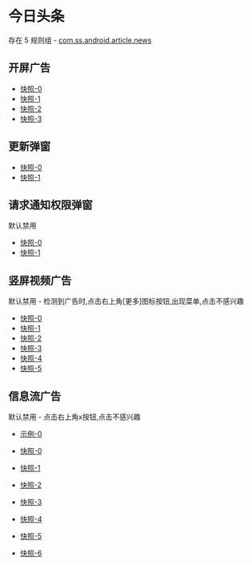 # 今日头条

存在 5 规则组 - [com.ss.android.article.news](/src/apps/com.ss.android.article.news.ts)

## 开屏广告

- [快照-0](https://gkd-kit.gitee.io/import/12684954)
- [快照-1](https://gkd-kit.gitee.io/import/12754759)
- [快照-2](https://gkd-kit.gitee.io/import/12840189)
- [快照-3](https://gkd-kit.gitee.io/import/13174224)

## 更新弹窗

- [快照-0](https://gkd-kit.gitee.io/import/12685000)
- [快照-1](https://gkd-kit.gitee.io/import/12840104)

## 请求通知权限弹窗

默认禁用

- [快照-0](https://gkd-kit.gitee.io/import/12706699)
- [快照-1](https://gkd-kit.gitee.io/import/12840217)

## 竖屏视频广告

默认禁用 - 检测到广告时,点击右上角[更多]图标按钮,出现菜单,点击不感兴趣

- [快照-0](https://gkd-kit.gitee.io/import/12679280)
- [快照-1](https://gkd-kit.gitee.io/import/12733282)
- [快照-2](https://gkd-kit.gitee.io/import/12763251)
- [快照-3](https://gkd-kit.gitee.io/import/12763252)
- [快照-4](https://gkd-kit.gitee.io/import/12733281)
- [快照-5](https://gkd-kit.gitee.io/import/12679277)

## 信息流广告

默认禁用 - 点击右上角x按钮,点击不感兴趣

- [示例-0](https://user-images.githubusercontent.com/44717382/273436460-cf007525-81ce-418b-ac05-3bfd75a627fe.gif)

- [快照-0](https://gkd-kit.gitee.io/import/12733098)
- [快照-1](https://gkd-kit.gitee.io/import/12755264)
- [快照-2](https://gkd-kit.gitee.io/import/12836272)
- [快照-3](https://gkd-kit.gitee.io/import/12840162)
- [快照-4](https://gkd-kit.gitee.io/import/13093576)
- [快照-5](https://gkd-kit.gitee.io/import/12733152)
- [快照-6](https://gkd-kit.gitee.io/import/12755265)
